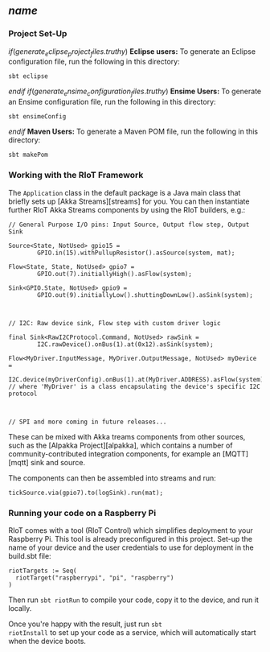 $name$
----------------

### Project Set-Up

$if(generate_eclipse_project_files.truthy)$
**Eclipse users:** To generate an Eclipse configuration file, run the following in this directory:
```
sbt eclipse
```

$endif$
$if(generate_ensime_configuration_files.truthy)$
**Ensime Users:** To generate an Ensime configuration file, run the following in this directory:
```
sbt ensimeConfig
```

$endif$
**Maven Users:** To generate a Maven POM file, run the following in this directory:
```
sbt makePom
```

### Working with the RIoT Framework

The <code>Application</code> class in the default package is a Java main class that briefly sets up [Akka Streams][streams] for you. 
You can then instantiate further RIoT Akka Streams components by using the RIoT builders, e.g.:

```
// General Purpose I/O pins: Input Source, Output flow step, Output Sink

Source<State, NotUsed> gpio15 =     
        GPIO.in(15).withPullupResistor().asSource(system, mat);

Flow<State, State, NotUsed> gpio7 =
        GPIO.out(7).initiallyHigh().asFlow(system);

Sink<GPIO.State, NotUsed> gpio9 =
        GPIO.out(9).initiallyLow().shuttingDownLow().asSink(system);



// I2C: Raw device sink, Flow step with custom driver logic

final Sink<RawI2CProtocol.Command, NotUsed> rawSink = 
        I2C.rawDevice().onBus(1).at(0x12).asSink(system);
        
Flow<MyDriver.InputMessage, MyDriver.OutputMessage, NotUsed> myDevice = 
        I2C.device(myDriverConfig).onBus(1).at(MyDriver.ADDRESS).asFlow(system);
// where 'MyDriver' is a class encapsulating the device's specific I2C protocol
        
        
        
// SPI and more coming in future releases...
``` 

These can be mixed with Akka treams components from other sources, such as the [Alpakka Project][alpakka], which contains a number of community-contributed integration components, for example an [MQTT][mqtt] sink and source.

The components can then be assembled into streams and run:

```
tickSource.via(gpio7).to(logSink).run(mat);
```

### Running your code on a Raspberry Pi

RIoT comes with a tool (RIoT Control) which simplifies deployment to your Raspberry Pi. This tool is already preconfigured in this project. Set-up the name of your device and the user credentials to use for deployment in the build.sbt file:

```
riotTargets := Seq(
  riotTarget("raspberrypi", "pi", "raspberry")
)
```
Then run <code>sbt riotRun</code> to compile your code, copy it to the device, and run it locally. 

Once you're happy with the result, just run <code>sbt riotInstall</code> to set up your code as a service, which will automatically start when the device boots.

